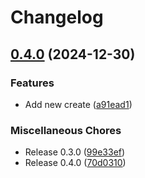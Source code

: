 # Changelog

## [0.4.0](https://github.com/kaans/mqtli/compare/mqtlitest-v0.1.0...mqtlitest-v0.4.0) (2024-12-30)


### Features

* Add new create ([a91ead1](https://github.com/kaans/mqtli/commit/a91ead149c60d6a7eb9ebd02bcd816c5365aec6b))


### Miscellaneous Chores

* Release 0.3.0 ([99e33ef](https://github.com/kaans/mqtli/commit/99e33efa1205bb0eb920c2b966e4a5da5815bfe3))
* Release 0.4.0 ([70d0310](https://github.com/kaans/mqtli/commit/70d031015c0e0ceeb5d01bae5147a4d1b5bae457))
